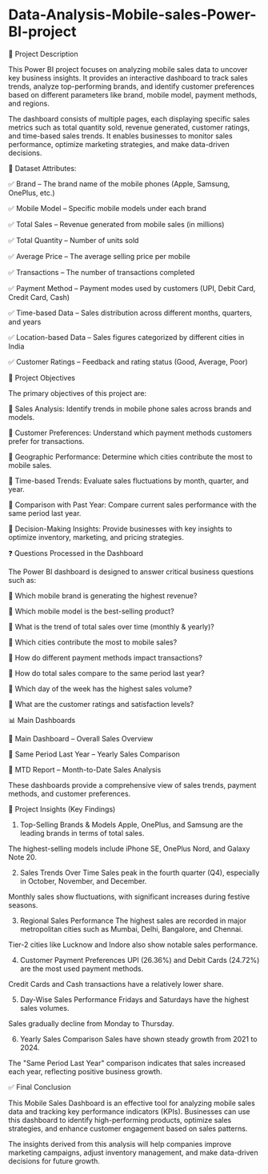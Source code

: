 # Data-Analysis-Mobile-sales-Power-BI-project

📝 Project Description


This Power BI project focuses on analyzing mobile sales data to uncover key business insights. It provides an interactive dashboard to track sales trends, analyze top-performing brands, and identify customer preferences based on different parameters like brand, mobile model, payment methods, and regions.

The dashboard consists of multiple pages, each displaying specific sales metrics such as total quantity sold, revenue generated, customer ratings, and time-based sales trends. It enables businesses to monitor sales performance, optimize marketing strategies, and make data-driven decisions.

📂 Dataset Attributes:


✅ Brand – The brand name of the mobile phones (Apple, Samsung, OnePlus, etc.)

✅ Mobile Model – Specific mobile models under each brand

✅ Total Sales – Revenue generated from mobile sales (in millions)

✅ Total Quantity – Number of units sold

✅ Average Price – The average selling price per mobile

✅ Transactions – The number of transactions completed

✅ Payment Method – Payment modes used by customers (UPI, Debit Card, Credit Card, Cash)

✅ Time-based Data – Sales distribution across different months, quarters, and years

✅ Location-based Data – Sales figures categorized by different cities in India

✅ Customer Ratings – Feedback and rating status (Good, Average, Poor)

🎯 Project Objectives

The primary objectives of this project are:

🔹 Sales Analysis: Identify trends in mobile phone sales across brands and models.

🔹 Customer Preferences: Understand which payment methods customers prefer for transactions.

🔹 Geographic Performance: Determine which cities contribute the most to mobile sales.

🔹 Time-based Trends: Evaluate sales fluctuations by month, quarter, and year.

🔹 Comparison with Past Year: Compare current sales performance with the same period last year.

🔹 Decision-Making Insights: Provide businesses with key insights to optimize inventory, marketing, and pricing strategies.

❓ Questions Processed in the Dashboard


The Power BI dashboard is designed to answer critical business questions such as:

📌 Which mobile brand is generating the highest revenue?

📌 Which mobile model is the best-selling product?

📌 What is the trend of total sales over time (monthly & yearly)?

📌 Which cities contribute the most to mobile sales?

📌 How do different payment methods impact transactions?

📌 How do total sales compare to the same period last year?

📌 Which day of the week has the highest sales volume?

📌 What are the customer ratings and satisfaction levels?

📊 Main Dashboards


⿡ Main Dashboard – Overall Sales Overview

⿢ Same Period Last Year – Yearly Sales Comparison

⿣ MTD Report – Month-to-Date Sales Analysis

These dashboards provide a comprehensive view of sales trends, payment methods, and customer preferences.

📌 Project Insights (Key Findings)


1. Top-Selling Brands & Models
Apple, OnePlus, and Samsung are the leading brands in terms of total sales.

The highest-selling models include iPhone SE, OnePlus Nord, and Galaxy Note 20.

2. Sales Trends Over Time
Sales peak in the fourth quarter (Q4), especially in October, November, and December.

Monthly sales show fluctuations, with significant increases during festive seasons.

3. Regional Sales Performance
The highest sales are recorded in major metropolitan cities such as Mumbai, Delhi, Bangalore, and Chennai.

Tier-2 cities like Lucknow and Indore also show notable sales performance.

4. Customer Payment Preferences
UPI (26.36%) and Debit Cards (24.72%) are the most used payment methods.

Credit Cards and Cash transactions have a relatively lower share.

5. Day-Wise Sales Performance
Fridays and Saturdays have the highest sales volumes.

Sales gradually decline from Monday to Thursday.

6. Yearly Sales Comparison
Sales have shown steady growth from 2021 to 2024.

The "Same Period Last Year" comparison indicates that sales increased each year, reflecting positive business growth.

✅ Final Conclusion


This Mobile Sales Dashboard is an effective tool for analyzing mobile sales data and tracking key performance indicators (KPIs). Businesses can use this dashboard to identify high-performing products, optimize sales strategies, and enhance customer engagement based on sales patterns.

The insights derived from this analysis will help companies improve marketing campaigns, adjust inventory management, and make data-driven decisions for future growth.

